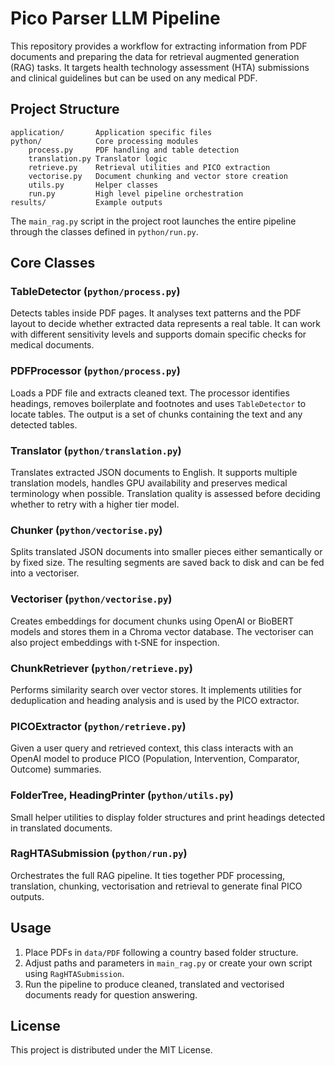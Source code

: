 # Pico Parser LLM Pipeline

This repository provides a workflow for extracting information from PDF documents and preparing the data for retrieval augmented generation (RAG) tasks.  It targets health technology assessment (HTA) submissions and clinical guidelines but can be used on any medical PDF.

## Project Structure

```
application/       Application specific files
python/            Core processing modules
    process.py     PDF handling and table detection
    translation.py Translator logic
    retrieve.py    Retrieval utilities and PICO extraction
    vectorise.py   Document chunking and vector store creation
    utils.py       Helper classes
    run.py         High level pipeline orchestration
results/           Example outputs
```

The `main_rag.py` script in the project root launches the entire pipeline through the classes defined in `python/run.py`.

## Core Classes

### TableDetector (`python/process.py`)
Detects tables inside PDF pages.  It analyses text patterns and the PDF layout to decide whether extracted data represents a real table.  It can work with different sensitivity levels and supports domain specific checks for medical documents.

### PDFProcessor (`python/process.py`)
Loads a PDF file and extracts cleaned text.  The processor identifies headings, removes boilerplate and footnotes and uses `TableDetector` to locate tables.  The output is a set of chunks containing the text and any detected tables.

### Translator (`python/translation.py`)
Translates extracted JSON documents to English.  It supports multiple translation models, handles GPU availability and preserves medical terminology when possible.  Translation quality is assessed before deciding whether to retry with a higher tier model.

### Chunker (`python/vectorise.py`)
Splits translated JSON documents into smaller pieces either semantically or by fixed size.  The resulting segments are saved back to disk and can be fed into a vectoriser.

### Vectoriser (`python/vectorise.py`)
Creates embeddings for document chunks using OpenAI or BioBERT models and stores them in a Chroma vector database.  The vectoriser can also project embeddings with t‑SNE for inspection.

### ChunkRetriever (`python/retrieve.py`)
Performs similarity search over vector stores.  It implements utilities for deduplication and heading analysis and is used by the PICO extractor.

### PICOExtractor (`python/retrieve.py`)
Given a user query and retrieved context, this class interacts with an OpenAI model to produce PICO (Population, Intervention, Comparator, Outcome) summaries.

### FolderTree, HeadingPrinter (`python/utils.py`)
Small helper utilities to display folder structures and print headings detected in translated documents.

### RagHTASubmission (`python/run.py`)
Orchestrates the full RAG pipeline.  It ties together PDF processing, translation, chunking, vectorisation and retrieval to generate final PICO outputs.

## Usage

1. Place PDFs in `data/PDF` following a country based folder structure.
2. Adjust paths and parameters in `main_rag.py` or create your own script using `RagHTASubmission`.
3. Run the pipeline to produce cleaned, translated and vectorised documents ready for question answering.

## License

This project is distributed under the MIT License.
